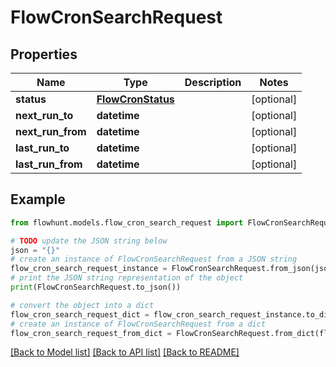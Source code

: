 # FlowCronSearchRequest


## Properties

Name | Type | Description | Notes
------------ | ------------- | ------------- | -------------
**status** | [**FlowCronStatus**](FlowCronStatus.md) |  | [optional] 
**next_run_to** | **datetime** |  | [optional] 
**next_run_from** | **datetime** |  | [optional] 
**last_run_to** | **datetime** |  | [optional] 
**last_run_from** | **datetime** |  | [optional] 

## Example

```python
from flowhunt.models.flow_cron_search_request import FlowCronSearchRequest

# TODO update the JSON string below
json = "{}"
# create an instance of FlowCronSearchRequest from a JSON string
flow_cron_search_request_instance = FlowCronSearchRequest.from_json(json)
# print the JSON string representation of the object
print(FlowCronSearchRequest.to_json())

# convert the object into a dict
flow_cron_search_request_dict = flow_cron_search_request_instance.to_dict()
# create an instance of FlowCronSearchRequest from a dict
flow_cron_search_request_from_dict = FlowCronSearchRequest.from_dict(flow_cron_search_request_dict)
```
[[Back to Model list]](../README.md#documentation-for-models) [[Back to API list]](../README.md#documentation-for-api-endpoints) [[Back to README]](../README.md)



